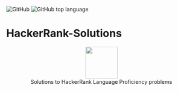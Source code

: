![GitHub](https://img.shields.io/github/license/manoharsena/HackerRank_Solutions.svg?style=flat)
![GitHub top language](https://img.shields.io/github/languages/top/manoharsena/HackerRank_Solutions.svg?style=flat)

# HackerRank-Solutions
<p align="center">
    <a href="https://www.hackerrank.com/senamecse">
        <img height=85 src="https://d3keuzeb2crhkn.cloudfront.net/hackerrank/assets/styleguide/logo_wordmark-f5c5eb61ab0a154c3ed9eda24d0b9e31.svg">
    </a>
    <br>Solutions to HackerRank Language Proficiency problems
</p>

